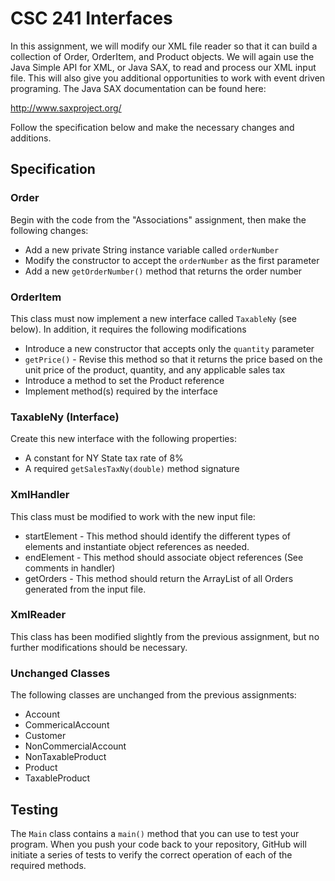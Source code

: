 # CSC 241 Interfaces

In this assignment, we will modify our  XML file reader so that it can build a collection of
Order, OrderItem, and Product objects. We will again use the Java Simple API 
for XML, or Java SAX, to read and process our XML input file. This will also 
give you additional opportunities to work with event driven 
programing. The Java SAX documentation can be found here:

http://www.saxproject.org/

Follow the specification below and make the necessary changes and additions.

## Specification

### Order
Begin with the code from the "Associations" assignment, then make the following
changes:

- Add a new private String instance variable called `orderNumber` 
- Modify the constructor to accept the `orderNumber` as the first parameter
- Add a new `getOrderNumber()` method that returns the order number

### OrderItem
This class must now implement a new interface called `TaxableNy` (see below). In addition,
it requires the following modifications

- Introduce a new constructor that accepts only the `quantity` parameter
- `getPrice()` - Revise this method so that it returns the price based on the unit price of the 
 product, quantity, and any applicable sales tax  
- Introduce a method to set the Product reference
- Implement method(s) required by the interface

### TaxableNy (Interface)
Create this new interface with the following properties:
- A constant for NY State tax rate of 8%
- A required `getSalesTaxNy(double)` method signature

### XmlHandler
This class must be modified to work with the new input file:
- startElement - This method should identify the different types of elements
and instantiate object references as needed.
- endElement - This method should associate object references (See comments in handler)
- getOrders - This method should return the ArrayList of all Orders generated from
the input file.

### XmlReader
This class has been modified slightly from the previous assignment, but 
no further modifications should be necessary.

### Unchanged Classes
The following classes are unchanged from the previous assignments:
- Account
- CommericalAccount
- Customer
- NonCommercialAccount
- NonTaxableProduct
- Product
- TaxableProduct

## Testing
The `Main` class contains a `main()` method that you can use to test your program.
When you push your code back to your repository, GitHub will initiate a series of
tests to verify the correct operation of each of the required methods.
